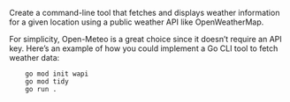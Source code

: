 Create a command-line tool that fetches and displays weather information for a given location using a public weather API like OpenWeatherMap.

For simplicity, Open-Meteo is a great choice since it doesn’t require an API key. Here’s an example of how you could implement a Go CLI tool to fetch weather data:

```
    go mod init wapi
    go mod tidy
    go run .
```